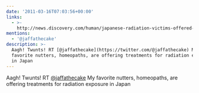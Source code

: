 ```yaml
---
date: '2011-03-16T07:03:56+00:00'
links:
  - >-
    http://news.discovery.com/human/japanese-radiation-victims-offered-worthless-treatment-110315.html
mentions:
  - '@jaffathecake'
description: >-
  Aagh! Twunts! RT [@jaffathecake](https://twitter.com/@jaffathecake) My
  favorite nutters, homeopaths, are offering treatments for radiation exposure
  in Japan
---
```

Aagh! Twunts! RT [@jaffathecake](https://twitter.com/@jaffathecake) My favorite nutters, homeopaths, are offering treatments for radiation exposure in Japan 
